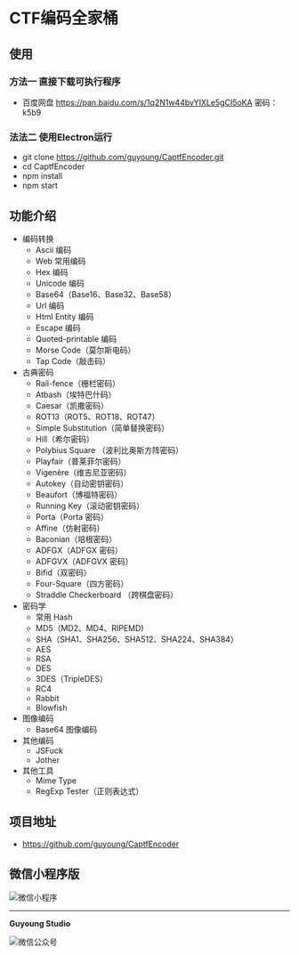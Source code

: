 CTF编码全家桶
================================



## 使用

### 方法一 直接下载可执行程序

 * 百度网盘 <https://pan.baidu.com/s/1q2N1w44bvYIXLe5gCI5oKA> 密码：k5b9

### 法法二 使用Electron运行

 * git clone https://github.com/guyoung/CaptfEncoder.git
 * cd CaptfEncoder
 * npm install
 * npm start

## 功能介绍

 * 编码转换
   * Ascii 编码
   * Web 常用编码
   * Hex 编码
   * Unicode 编码
   * Base64（Base16、Base32、Base58）
   * Url 编码
   * Html Entity 编码
   * Escape 编码
   * Quoted-printable 编码
   * Morse Code（莫尔斯电码）
   * Tap Code（敲击码）
 * 古典密码
   * Rail-fence（栅栏密码）
   * Atbash（埃特巴什码）
   * Caesar（凯撒密码）
   * ROT13（ROT5、ROT18、ROT47）
   * Simple Substitution（简单替换密码）
   * Hill（希尔密码）
   * Polybius Square （波利比奥斯方阵密码）
   * Playfair（普莱菲尔密码）
   * Vigenère（维吉尼亚密码）
   * Autokey（自动密钥密码）
   * Beaufort（博福特密码）
   * Running Key（滚动密钥密码）
   * Porta（Porta 密码）
   * Affine（仿射密码）
   * Baconian（培根密码）
   * ADFGX（ADFGX 密码）
   * ADFGVX（ADFGVX 密码）
   * Bifid（双密码）
   * Four-Square（四方密码）
   * Straddle Checkerboard （跨棋盘密码）
 * 密码学
   * 常用 Hash
   * MD5（MD2、MD4、RIPEMD)
   * SHA（SHA1、SHA256、SHA512、SHA224、SHA384）
   * AES
   * RSA
   * DES
   * 3DES（TripleDES）
   * RC4
   * Rabbit
   * Blowfish   
 * 图像编码
   * Base64 图像编码
 * 其他编码
   * JSFuck
   * Jother
 * 其他工具
   * Mime Type
   * RegExp Tester（正则表达式）

## 项目地址

 * <https://github.com/guyoung/CaptfEncoder>

## 微信小程序版

![微信小程序](https://mmbiz.qpic.cn/mmbiz_png/5IMiaY073fa43CXaux9JiaP0Jy0Jkncw4sbH8w3uWhAsEicibeVWae3sF82vzOajmwZTAvGkiaCL7eQGibFLB1VAspxg/640?wx_fmt=png&wxfrom=5&wx_lazy=1&wx_co=1)

------------------------------------------------

**Guyoung Studio**

![微信公众号](https://mmbiz.qlogo.cn/mmbiz_jpg/5IMiaY073fa7zxH6f5q5EticlwZPsYQtUnpYHspNiczmNyjtCXnR7LAmvpstK4EycfzIQkciboLh1qtWRcCibEPuDhA/0?wx_fmt=jpeg)
